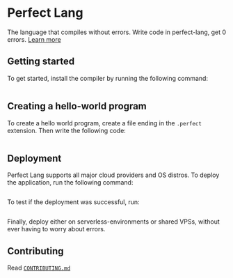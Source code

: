 # Perfect Lang

The language that compiles without errors. Write code in perfect-lang, get 0 errors. [Learn more](https://github.com/Just-Moh-it/perfect-lang/issues/1)

## Getting started

To get started, install the compiler by running the following command:

```perfect-lang

```

## Creating a hello-world program

To create a hello world program, create a file ending in the `.perfect` extension. Then write the following code:

```perfect-lang

```

## Deployment

Perfect Lang supports all major cloud providers and OS distros. To deploy the application, run the following command:

```perfect-lang

```

To test if the deployment was successful, run:

```perfect-lang

```

Finally, deploy either on serverless-environments or shared VPSs, without ever having to worry about errors.

## Contributing

Read [`CONTRIBUTING.md`](/CONTRIBUTING.md)
